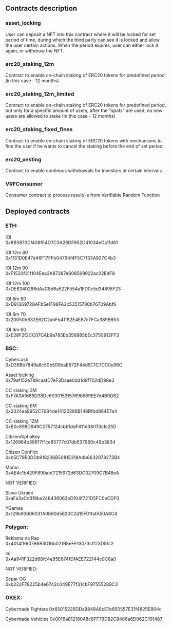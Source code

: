 ## Contracts description

### asset_locking
User can deposit a NFT into this contract where it will be locked for set period of time, 
during which the third party can see it is locked and allow the user certain actions. 
When the period expires, user can either lock it again, or withdraw the NFT.

### erc20_staking_12m
Contract to enable on-chain staking of ERC20 tokens for predefined period 
(in this case - 12 months)

### erc20_staking_12m_limited
Contract to enable on-chain staking of ERC20 tokens for predefined period, 
but only for a specific amount of users, after the "spots" are used, no new users
are allowed to stake
(in this case - 12 months)

### erc20_staking_fixed_fines
Contract to enable on-chain staking of ERC20 tokens with mechanisms to fine the user
if he wants to cancel the staking before the end of set period.

### erc20_vesting
Contract to enable continous withdrawals for investors at certain intervals

### VRFConsumer
Consumer contract to process result/-s from Verifiable Random Function


## Deployed contracts
### ETH:
IOI             
0x8B3870Df408fF4D7C3A26DF852D41034eDa11d81

IOI 12m 80      
0x1f31D0E47d46F17FFb04764f4F5C7f33A927C4b3

IOI 12m 90      
0xF1533f31f104Eea3A87387e608569922ac02EdF9

IOI 12m 100     
0xDE6340266dAaC8d6a522F554a1FD0c5d34895F23

IOI 6m 80       
0xD91369728AFb5e1F98FA2c53515780b76709Abf6

IOI 6m 70       
0x20050b632E62C2abFb41f82E4E87c7FCa389B853

IOI 6m 60       
0xE28F2f2CC07CAb9a785Eb356985bEc3750912FF3

### BSC:
Cybercash       
0xD36Bb7849a8c50b509baE872F44d5C1C7DC0e96C

Asset locking   
0x79af152e789caafD7eF3Daae0dd1d9f702dD98e3

CC staking 3M   
0xF7A3Af685D38Dc603015315769b569EE7d4B9D82

CC staking 6M   
0x2324aa9952C7684de14120288B148Bfbd884E7a4

CC staking 12M  
0xB0c898DB49C0757124cbb1ddF411d38070cfc25D

CitizenAlphaKey     
0x126964b38817f1ce85777c07db537960c49b3834

Citizen Conflict    
0xb5C79E0DDb918236B5081E318A4b6632078273B4

Momo                
0xAE4c1b429F890abf7215972d63DC02709C7B48eA

NOT VERIFIED:

Slava Ukraini       
0xaFa3aCcB18ba248436063bD104f721D5FC0eCDF0

YGames              
0x129b93606031A0b90d5620C2d15F01fafA50A8C4

### Polygon:
Reklama na Rap      
0x4014f9607B6B3D16b021B8eFF13073cff23D51c2

Ini                 
0xAa941F322d88fc4e95E674fDfAEE722144c0C6a0

NOT VERIFIED:

Separ OG            
0xb222F78225b4e6742c049E77f314bF97555289C3

### OKEX:
Cybertrade Fighters 
0x65015226DDa9848A8cE7e850557E31f4825E864c

Cybertrade Vehicles 
0x0016a81218048c8FF79D82C8486a6D062C191487


